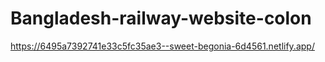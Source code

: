 # Bangladesh-railway-website-colon
https://6495a7392741e33c5fc35ae3--sweet-begonia-6d4561.netlify.app/
